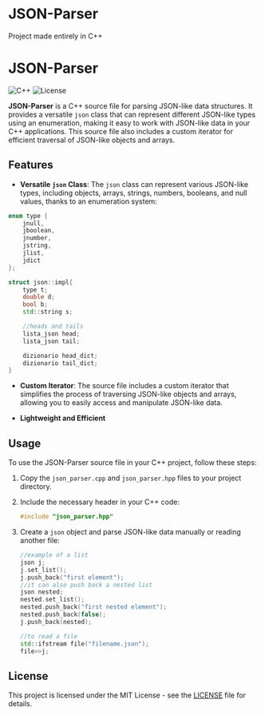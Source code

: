 # JSON-Parser

Project made entirely in C++

# JSON-Parser

![C++](https://img.shields.io/badge/language-C%2B%2B-orange) ![License](https://img.shields.io/badge/license-MIT-blue)

**JSON-Parser** is a C++ source file for parsing JSON-like data structures. It provides a versatile `json` class that can represent different JSON-like types using an enumeration, making it easy to work with JSON-like data in your C++ applications. This source file also includes a custom iterator for efficient traversal of JSON-like objects and arrays.

## Features

- **Versatile `json` Class**: The `json` class can represent various JSON-like types, including objects, arrays, strings, numbers, booleans, and null values, thanks to an enumeration system:
```cpp
enum type {
    jnull,
    jboolean,
    jnumber,
    jstring,
    jlist,
    jdict
};

struct json::impl{
    type t;
    double d;
    bool b;
    std::string s;

    //heads and tails
    lista_json head;
    lista_json tail;

    dizionario head_dict;
    dizionario tail_dict;
}
```

- **Custom Iterator**: The source file includes a custom iterator that simplifies the process of traversing JSON-like objects and arrays, allowing you to easily access and manipulate JSON-like data.

- **Lightweight and Efficient**

## Usage

To use the JSON-Parser source file in your C++ project, follow these steps:

1. Copy the `json_parser.cpp` and `json_parser.hpp` files to your project directory.

2. Include the necessary header in your C++ code:

   ```cpp
   #include "json_parser.hpp"
   ```

3. Create a `json` object and parse JSON-like data manually or reading another file:

   ```cpp
   //example of a list
   json j;
   j.set_list();
   j.push_back("first element");
   //it can also push back a nested list
   json nested;
   nested.set_list();
   nested.push_back("first nested element");
   nested.push_back(false);
   j.push_back(nested);

   //to read a file
   std::ifstream file("filename.json");
   file>>j;
   ```

## License

This project is licensed under the MIT License - see the [LICENSE](LICENSE) file for details.
